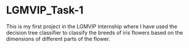 # LGMVIP_Task-1
This is my first project in the LGMVIP internship where I have used the decision tree classifier to classify the breeds of iris flowers based on the dimensions of different parts of the flower.
